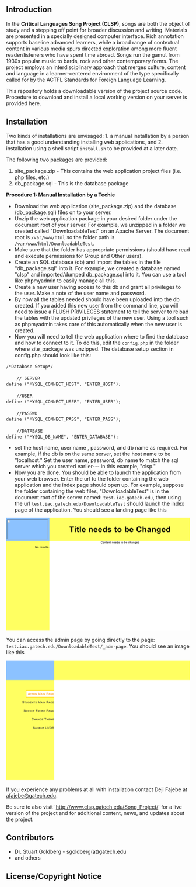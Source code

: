 ## Introduction
In the **Critical Languages Song Project (CLSP)**, songs are both the object of study and a stepping off point for broader discussion and writing. Materials are presented in a specially designed computer interface. Rich annotation supports baseline advanced learners, while a broad range of contextual content in various media spurs directed exploration among more fluent reader/listeners who have spent time abroad. Songs run the gamut from 1930s popular music to bards, rock and other contemporary forms. The project employs an interdisciplinary approach that merges culture, content and language in a learner-centered environment of the type specifically called for by the ACTFL Standards for Foreign Language Learning.

This repository holds a downloadable version of the project source code. Procedure to download and install a local working version on your server is provided here.

## Installation
Two kinds of installations are envisaged: 1. a manual installation by a person that has a good understanding installing web applications, and 2. installation using a shell script `install.sh` to be provided at a later date.  

The following two packages are provided:    
1. site_package.zip - This contains the web application project files (i.e. php files, etc.)    
2. db_package.sql - This is the database package    

**Procedure 1: Manual Installation by a Techie**
- Download the web application (site_package.zip) and the database (db_package.sql) files on to your server.
- Unzip the web application package in your desired folder under the document root of your server. For example, we unzipped in a folder we created called "DownloadableTest" on an Apache Server. The document root is `/var/www/html` so the folder path is `/var/www/html/DownloadableTest`.
- Make sure that the folder has appropriate permissions (should have read and execute permissions for Group and Other users).
- Create an SQL database (db) and import the tables in the file "db_package.sql" into it. For example, we created a database named "clsp" and imported/dumped db_package.sql into it. You can use a tool like phpmyadmin to easily manage all this.
- Create a new user having access to this db and grant all privileges to the user. Make a note of the user name and password. 
- By now all the tables needed should have been uploaded into the db created. If you added this new user from the command line, you will need to issue a FLUSH PRIVILEGES statement to tell the server to reload the tables with the updated privileges of the new user. Using a tool such as phpmyadmin takes care of this automatically when the new user is created.
- Now you will need to tell the web application where to find the database and how to connect to it. To do this, edit the `config.php` in the folder where site_package was unzipped. The database setup section in config.php should look like this:   
```
/*Database Setup*/

	// SERVER
define ("MYSQL_CONNECT_HOST", "ENTER_HOST");
	
	//USER
define ("MYSQL_CONNECT_USER", "ENTER_USER");
	
	//PASSWD
define ("MYSQL_CONNECT_PASS", "ENTER_PASS");
	
	//DATABASE
define ("MYSQL_DB_NAME", "ENTER_DATABASE");
```

- set the host name, user name , password, and db name as required. For example, if the db is on the same server, set the host name to be "localhost." Set the user name, password, db name to match the sql server which you created earlier--- in this example, "clsp."
- Now you are done. You should be able to launch the application from your web browser. Enter the url to the folder containing the web application and the index page should open up. For example, suppose the folder containing the web files, "DownloadableTest" is in the document root of the server named: `test.iac.gatech.edu`, then using the url `test.iac.gatech.edu/DownloadableTest` should launch the index page of the application. You should see a landing page like this

![Screenshot](/screen-shots/clsp-index-page.png)

You can access the admin page by going directly to the page: `test.iac.gatech.edu/DownloadableTest/_adm-page`. You should see an image like this

![Screenshot](/screen-shots/clsp-admin-page.png)



If you experience any problems at all with installation contact Deji Fajebe at afajebe@gatech.edu.

Be sure to also visit 'http://www.clsp.gatech.edu/Song_Project/' for a live version of the project and for additional content, news, and updates about the project.

## Contributors
- Dr. Stuart Goldberg - sgoldberg(at)gatech.edu
- and others

## License/Copyright Notice
